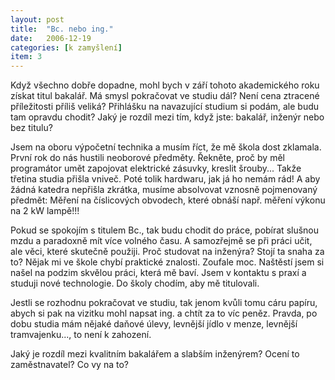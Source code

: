 ```yaml
---
layout: post
title:  "Bc. nebo ing."
date:   2006-12-19
categories: [k zamyšlení]
item: 3
---
```

Když všechno dobře dopadne, mohl bych v září tohoto akademického roku získat titul bakalář. Má smysl pokračovat ve studiu dál? Není cena ztracené příležitosti příliš veliká? Přihlášku na navazující studium si podám, ale budu tam opravdu chodit? Jaký je rozdíl mezi tím, když jste: bakalář, inženýr nebo bez titulu?

Jsem na oboru výpočetní technika a musím říct, že mě škola dost zklamala. První rok do nás hustili neoborové předměty. Řekněte, proč by měl programátor umět zapojovat elektrické zásuvky, kreslit šrouby... Takže třetina studia přišla vniveč. Poté tolik hardwaru, jak já ho nemám rád! A aby žádná katedra nepřišla zkrátka, musíme absolvovat vznosně pojmenovaný předmět: Měření na číslicových obvodech, které obnáší např. měření výkonu na 2 kW lampě!!!

Pokud se spokojím s titulem Bc., tak budu chodit do práce, pobírat slušnou mzdu a paradoxně mít více volného času. A samozřejmě se při práci učit, ale věci, které skutečně použiji. Proč studovat na inženýra? Stojí ta snaha za to? Nějak mi ve škole chybí praktické znalosti. Zoufale moc. Naštěstí jsem si našel na podzim skvělou práci, která mě baví. Jsem v kontaktu s praxí a studuji nové technologie. Do školy chodím, aby mě titulovali.

Jestli se rozhodnu pokračovat ve studiu, tak jenom kvůli tomu cáru papíru, abych si pak na vizitku mohl napsat ing. a chtít za to víc peněz. Pravda, po dobu studia mám nějaké daňové úlevy, levnější jídlo v menze, levnější tramvajenku..., to není k zahození.

Jaký je rozdíl mezi kvalitním bakalářem a slabším inženýrem? Ocení to zaměstnavatel? Co vy na to?